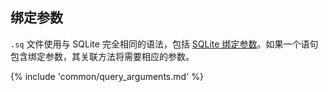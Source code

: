 ## 绑定参数

`.sq` 文件使用与 SQLite 完全相同的语法，包括 [SQLite 绑定参数](https://www.sqlite.org/c3ref/bind_blob.html)。如果一个语句包含绑定参数，其关联方法将需要相应的参数。

{% include 'common/query_arguments.md' %}